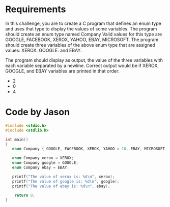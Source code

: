 # Requirements

In this challenge, you are to create a C program that defines an enum type and uses that type to display the values of some variables. The program should create an enum type named Company Valid values for this type are GOOGLE, FACEBOOK, XEROX, YAHOO, EBAY, MICROSOFT. The program should create three variables of the above enum type that are assigned values: XEROX. GOOGLE. and EBAY.

The program should display as output, the value of the three variables with each
variable separated by a newline. Correct output would be if XEROX, GOOGLE, and EBAY variables are printed in that order:

* 2
* 0
* 4

# Code by Jason

```c
#include <stdio.h>
#include <stdlib.h>

int main()
{
   enum Company { GOOGLE, FACEBOOK, XEROX, YAHOO = 10, EBAY, MICROSOFT } ;

   enum Company xerox = XEROX;
   enum Company google = GOOGLE;
   enum Company ebay = EBAY;

   printf("The value of xerox is: %d\n", xerox);
   printf("The value of google is: %d\n", google);
   printf("The value of ebay is: %d\n", ebay);

    return 0;
}
```

